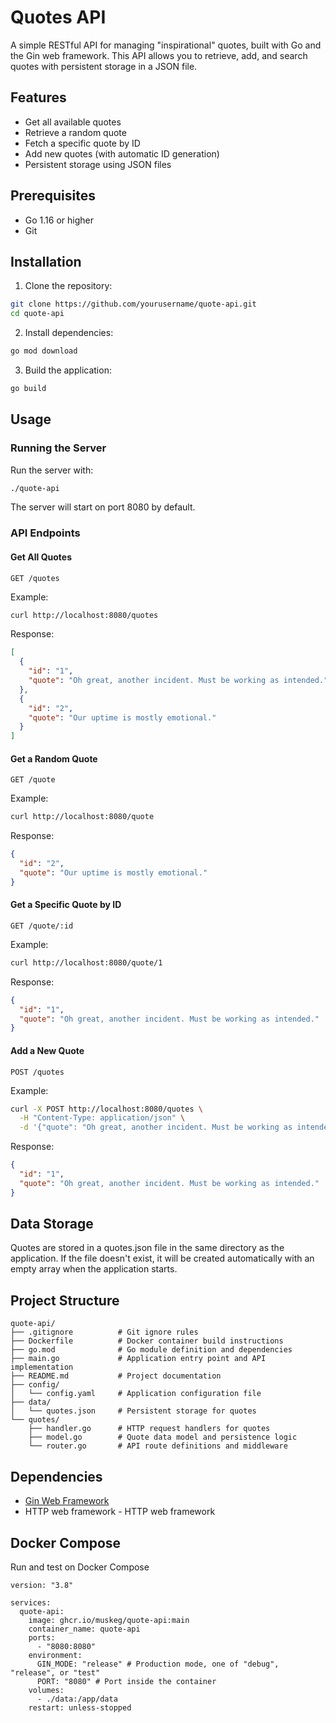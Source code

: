# Quotes API

A simple RESTful API for managing "inspirational" quotes, built with Go and the Gin web framework. This API allows you to retrieve, add, and search quotes with persistent storage in a JSON file.

## Features

- Get all available quotes
- Retrieve a random quote
- Fetch a specific quote by ID
- Add new quotes (with automatic ID generation)
- Persistent storage using JSON files

## Prerequisites

- Go 1.16 or higher
- Git

## Installation

1. Clone the repository:

```bash
git clone https://github.com/yourusername/quote-api.git
cd quote-api
```

2. Install dependencies:

```bash
go mod download
```

3. Build the application:

```bash
go build
```

## Usage

### Running the Server

Run the server with:

```bash
./quote-api
```

The server will start on port 8080 by default.

### API Endpoints

#### Get All Quotes
```
GET /quotes
```

Example:
```bash
curl http://localhost:8080/quotes
```

Response:
```json
[
  {
    "id": "1",
    "quote": "Oh great, another incident. Must be working as intended."
  },
  {
    "id": "2",
    "quote": "Our uptime is mostly emotional."
  }
]
```

#### Get a Random Quote
```
GET /quote
```

Example:
```bash
curl http://localhost:8080/quote
```

Response:
```json
{
  "id": "2",
  "quote": "Our uptime is mostly emotional."
}
```

#### Get a Specific Quote by ID
```
GET /quote/:id
```

Example:
```bash
curl http://localhost:8080/quote/1
```

Response:
```json
{
  "id": "1",
  "quote": "Oh great, another incident. Must be working as intended."
}
```

#### Add a New Quote
```
POST /quotes
```

Example:
```bash
curl -X POST http://localhost:8080/quotes \
  -H "Content-Type: application/json" \
  -d '{"quote": "Oh great, another incident. Must be working as intended."}'
```

Response:
```json
{
  "id": "1",
  "quote": "Oh great, another incident. Must be working as intended."
}
```

## Data Storage

Quotes are stored in a quotes.json file in the same directory as the application. If the file doesn't exist, it will be created automatically with an empty array when the application starts.


## Project Structure

```
quote-api/
├── .gitignore          # Git ignore rules
├── Dockerfile          # Docker container build instructions
├── go.mod              # Go module definition and dependencies
├── main.go             # Application entry point and API implementation
├── README.md           # Project documentation
├── config/
│   └── config.yaml     # Application configuration file
├── data/
│   └── quotes.json     # Persistent storage for quotes
└── quotes/
    ├── handler.go      # HTTP request handlers for quotes
    ├── model.go        # Quote data model and persistence logic
    └── router.go       # API route definitions and middleware
```

## Dependencies

- [Gin Web Framework](https://github.com/gin-gonic/gin) 
- HTTP web framework - HTTP web framework

## Docker Compose

Run and test on Docker Compose

```
version: "3.8"

services:
  quote-api:
    image: ghcr.io/muskeg/quote-api:main
    container_name: quote-api
    ports:
      - "8080:8080"
    environment:
      GIN_MODE: "release" # Production mode, one of "debug", "release", or "test"
      PORT: "8080" # Port inside the container
    volumes:
      - ./data:/app/data
    restart: unless-stopped
```